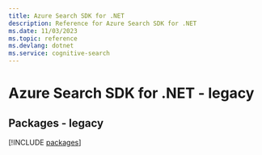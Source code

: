 ```yaml
---
title: Azure Search SDK for .NET
description: Reference for Azure Search SDK for .NET
ms.date: 11/03/2023
ms.topic: reference
ms.devlang: dotnet
ms.service: cognitive-search
---
```

# Azure Search SDK for .NET - legacy
## Packages - legacy
[!INCLUDE [packages](search-index.md)]